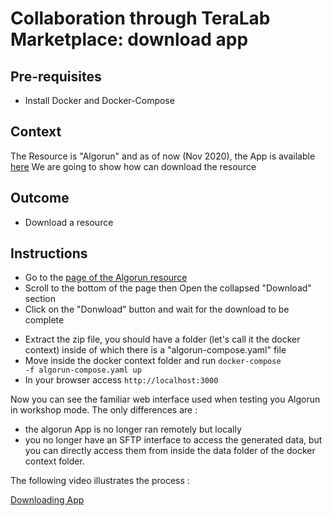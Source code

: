 
# Collaboration through TeraLab Marketplace: download app

## Pre-requisites

* Install Docker and Docker-Compose

## Context

The Resource is "Algorun" and as of now (Nov 2020), the App is available [here]()
We are going to show how can download the resource

## Outcome

* Download a resource

## Instructions

* Go to the [page of the Algorun resource]() 
* Scroll to the bottom of the page then Open the collapsed "Download" section
* Click on the "Donwload" button and wait for the download to be complete
<!-- * Extract the zip file, you should have an executable named setup.sh, run it 
* setup.sh will clone a git repository named "algorun", move inside and start the compose file "docker-compose.yaml" file -->
* Extract the zip file, you should have a folder (let's call it the docker context) inside of which there is a "algorun-compose.yaml" file
* Move inside the docker context folder and run <code>docker-compose -f algorun-compose.yaml up</code>
* In your browser access <code>http://localhost:3000</code>

Now you can see the familiar web interface used when testing you Algorun in workshop mode. The only differences are :
* the algorun App is no longer ran remotely but locally
* you no longer have an SFTP interface to access the generated data, but you can directly access them from inside the data folder of the docker context folder.

The following video illustrates the process :

[Downloading App](https://www.youtube.com/watch?v=AIMqpV4kgYw)



